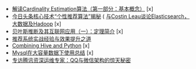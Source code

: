 * [解读Cardinality Estimation算法（第一部分：基本概念）](http://blog.codinglabs.org/articles/algorithms-for-cardinality-estimation-part-i.html)  [x]
* [今日头条核心技术“个性推荐算法”揭秘](http://tech.it168.com/a2015/0121/1700/000001700599.shtml)
( [与Costin Leau谈论Elasticsearch，大数据及Hadoop](http://www.infoq.com/cn/articles/costin-elasticsearch-bigdata) [x]
* [贝叶斯推断及其互联网应用（一）：定理简介](http://www.ruanyifeng.com/blog/2011/08/bayesian_inference_part_one.html)   [x]
* [推荐系统实战经验与效果提升之道](http://www.infoq.com/cn/presentations/the-road-of-recommended-system-experience-and-effect-enhance)  
* [Combining Hive and Python](http://andreyfradkin.com/posts/2013/06/15/combining-hive-and-python/) [x]
* [Mysql在大容量数据下使用总结](http://blog.chinaunix.net/uid-20937170-id-4907868.html)   [x]
* [专访腾讯资深运维专家：QQ与微信架构的惊天秘密](http://bbs.chinaunix.net/thread-4169805-1-1.html)
